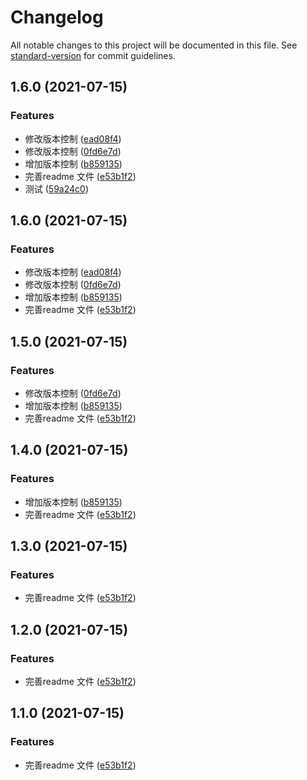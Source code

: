 # Changelog

All notable changes to this project will be documented in this file. See [standard-version](https://github.com/conventional-changelog/standard-version) for commit guidelines.

## 1.6.0 (2021-07-15)


### Features

* 修改版本控制 ([ead08f4](https://github.com/zhengpq/gulp-ad-icon-shaking/commit/ead08f46df9121edaf4dd467ba44598eb5b50e90))
* 修改版本控制 ([0fd6e7d](https://github.com/zhengpq/gulp-ad-icon-shaking/commit/0fd6e7ddb0d611d224ad200369097c7cf226c7a2))
* 增加版本控制 ([b859135](https://github.com/zhengpq/gulp-ad-icon-shaking/commit/b85913584a865665158db00326d713f3ead639d7))
* 完善readme 文件 ([e53b1f2](https://github.com/zhengpq/gulp-ad-icon-shaking/commit/e53b1f2dcb527624478866148a6a68b1a2f99e52))
* 测试 ([59a24c0](https://github.com/zhengpq/gulp-ad-icon-shaking/commit/59a24c0df2174dd9beb806ca054a7a3718cea8dd))

## 1.6.0 (2021-07-15)


### Features

* 修改版本控制 ([ead08f4](https://github.com/zhengpq/gulp-ad-icon-shaking/commit/ead08f46df9121edaf4dd467ba44598eb5b50e90))
* 修改版本控制 ([0fd6e7d](https://github.com/zhengpq/gulp-ad-icon-shaking/commit/0fd6e7ddb0d611d224ad200369097c7cf226c7a2))
* 增加版本控制 ([b859135](https://github.com/zhengpq/gulp-ad-icon-shaking/commit/b85913584a865665158db00326d713f3ead639d7))
* 完善readme 文件 ([e53b1f2](https://github.com/zhengpq/gulp-ad-icon-shaking/commit/e53b1f2dcb527624478866148a6a68b1a2f99e52))

## 1.5.0 (2021-07-15)


### Features

* 修改版本控制 ([0fd6e7d](https://github.com/zhengpq/gulp-ad-icon-shaking/commit/0fd6e7ddb0d611d224ad200369097c7cf226c7a2))
* 增加版本控制 ([b859135](https://github.com/zhengpq/gulp-ad-icon-shaking/commit/b85913584a865665158db00326d713f3ead639d7))
* 完善readme 文件 ([e53b1f2](https://github.com/zhengpq/gulp-ad-icon-shaking/commit/e53b1f2dcb527624478866148a6a68b1a2f99e52))

## 1.4.0 (2021-07-15)


### Features

* 增加版本控制 ([b859135](https://github.com/zhengpq/gulp-ad-icon-shaking/commit/b85913584a865665158db00326d713f3ead639d7))
* 完善readme 文件 ([e53b1f2](https://github.com/zhengpq/gulp-ad-icon-shaking/commit/e53b1f2dcb527624478866148a6a68b1a2f99e52))

## 1.3.0 (2021-07-15)


### Features

* 完善readme 文件 ([e53b1f2](https://github.com/zhengpq/gulp-ad-icon-shaking/commit/e53b1f2dcb527624478866148a6a68b1a2f99e52))

## 1.2.0 (2021-07-15)


### Features

* 完善readme 文件 ([e53b1f2](https://github.com/zhengpq/gulp-ad-icon-shaking/commit/e53b1f2dcb527624478866148a6a68b1a2f99e52))

## 1.1.0 (2021-07-15)


### Features

* 完善readme 文件 ([e53b1f2](https://github.com/zhengpq/gulp-ad-icon-shaking/commit/e53b1f2dcb527624478866148a6a68b1a2f99e52))
